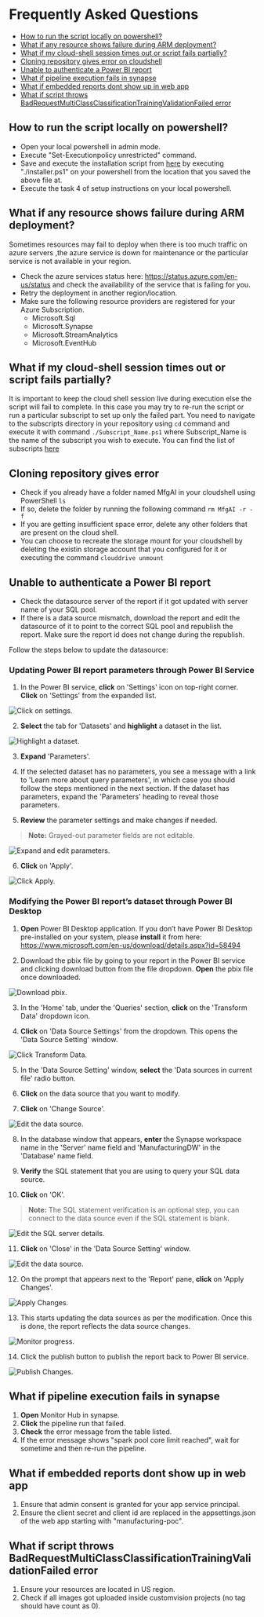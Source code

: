 # Frequently Asked Questions

- [How to run the script locally on powershell?](#how-to-run-script-locally-on-powershell)
- [What if any resource shows failure during ARM deployment?](#what-if-any-resource-shows-failure-during-arm-deployment)
- [What if my cloud-shell session times out or script fails partially?](#what-if-my-cloud-shell-session-times-out-or-script-fails-partially)
- [Cloning repository gives error on cloudshell](#cloning-repository-gives-error)
- [Unable to authenticate a Power BI report](#unable-to-authenticate-a-power-bi-report)
- [What if pipeline execution fails in synapse](#what-if-pipeline-execution-fails-in-synapse)
- [What if embedded reports dont show up in web app](#what-if-embedded-reports-dont-show-up-in-web-app)
- [What if script throws BadRequestMultiClassClassificationTrainingValidationFailed error](#what-if-script-throws-badrequestmulticlassclassificationtrainingvalidationfailed-error)

## How to run the script locally on powershell?

- Open your local powershell in admin mode.
- Execute "Set-Executionpolicy unrestricted" command.
- Save and execute the installation script from [here](https://github.com/microsoft/Azure-Analytics-and-AI-Engagement/blob/main/Manufacturing/automation/installer.ps1) by executing "./installer.ps1" on your powershell from the location that you saved the above file at.
- Execute the task 4 of setup instructions on your local powershell.

## What if any resource shows failure during ARM deployment?

Sometimes resources may fail to deploy when there is too much traffic on azure servers ,the azure service is down for maintenance or the particular service is not available in your region.

- Check the azure services status here: https://status.azure.com/en-us/status and check the availability of the service that is failing for you.
- Retry the deployment in another region/location.
- Make sure the following resource providers are registered for your Azure Subscription.  
  - Microsoft.Sql 
  - Microsoft.Synapse 
  - Microsoft.StreamAnalytics  
  - Microsoft.EventHub  

## What if my cloud-shell session times out or script fails partially?

It is important to keep the cloud shell session live during execution else the script will fail to complete. In this case you may try to re-run the script or run a particular subscript to set up only the failed part. You need to navigate to the subscripts directory in your repository using ```cd``` command and execute it with command ```./Subscript_Name.ps1``` where Subscript_Name is the name of the subscript you wish to execute.
You can find the list of subscripts [here](https://github.com/microsoft/Azure-Analytics-and-AI-Engagement/tree/main/Manufacturing/automation/subscripts)

## Cloning repository gives error
- Check if you already have a folder named MfgAI in your cloudshell using PowerShell ```ls```
- If so, delete the folder by running the following command ```rm MfgAI -r -f```
- If you are getting insufficient space error, delete any other folders that are present on the cloud shell.
- You can choose to recreate the storage mount for your cloudshell by deleting the existin storage account that you configured for it or executing the command ```clouddrive unmount```

## Unable to authenticate a Power BI report

- Check the datasource server of the report if it got updated with server name of your SQL pool.
- If there is a data source mismatch, download the report and edit the datasource of it to point to the correct SQL pool and republish the report. Make sure the report id does not change during the republish. 

Follow the steps below to update the datasource:

### Updating Power BI report parameters through Power BI Service

1.	In the Power BI service, **click** on 'Settings' icon on top-right corner. **Click** on 'Settings' from the expanded list.

![Click on settings.](media/click-settings.png)

2.	**Select** the tab for 'Datasets' and **highlight** a dataset in the list.

![Highlight a dataset.](media/select-datasets.png)

3.	**Expand** 'Parameters'.

4.	If the selected dataset has no parameters, you see a message with a link to 'Learn more about query parameters', in which case you should follow the steps mentioned in the next section. If the dataset has parameters, expand the 'Parameters' heading to reveal those parameters.

5.	**Review** the parameter settings and make changes if needed. 

> **Note:** Grayed-out parameter fields are not editable.

![Expand and edit parameters.](media/expand-parameters.png)

6. **Click** on 'Apply'.

![Click Apply.](media/click-apply.png)


### Modifying the Power BI report’s dataset through Power BI Desktop

1. **Open** Power BI Desktop application. If you don’t have Power BI Desktop pre-installed on your system, please **install** it from here:  https://www.microsoft.com/en-us/download/details.aspx?id=58494

2. Download the pbix file by going to your report in the Power BI service and clicking download button from the file dropdown. **Open** the pbix file once downloaded.

![Download pbix.](media/download-pbix.png)

3. In the 'Home' tab, under the 'Queries' section, **click** on the 'Transform Data' dropdown icon.

4. **Click** on 'Data Source Settings' from the dropdown. This opens the 'Data Source Setting' window.

![Click Transform Data.](media/transform-data.png)

5. In the 'Data Source Setting' window, **select** the 'Data sources in current file' radio button.

6. **Click** on the data source that you want to modify.

7. **Click** on 'Change Source'.

![Edit the data source.](media/data-source-setting.png)

8.	In the database window that appears, **enter** the Synapse workspace name in the 'Server' name field and 'ManufacturingDW' in the 'Database' name field.

9. **Verify** the SQL statement that you are using to query your SQL data source.

10. **Click** on 'OK'.

> **Note:** The SQL statement verification is an optional step, you can connect to the data source even if the SQL statement is blank.

![Edit the SQL server details.](media/sql-server-details.png)

11. **Click** on 'Close' in the 'Data Source Setting' window.

![Edit the data source.](media/data-source-setting1.png)

12.	On the prompt that appears next to the 'Report' pane, **click** on 'Apply Changes'.

![Apply Changes.](media/apply-changes.png)

13.	This starts updating the data sources as per the modification. Once this is done, the report reflects the data source changes.

![Monitor progress.](media/monitor-progress.png)

14.	Click the publish button to publish the report back to Power BI service.

![Publish Changes.](media/publish-changes.png)


## What if pipeline execution fails in synapse
1. **Open** Monitor Hub in synapse.
2. **Click** the pipeline run that failed.
3. **Check** the error message from the table listed.
4. If the error message shows "spark pool core limit reached", wait for sometime and then re-run the pipeline.

## What if embedded reports dont show up in web app
1. Ensure that admin consent is granted for your app service principal.
2. Ensure the client secret and client id are replaced in the appsettings.json of the web app starting with "manufacturing-poc".

## What if script throws BadRequestMultiClassClassificationTrainingValidationFailed error
1. Ensure your resources are located in US region.
2. Check if all images got uploaded inside customvision projects (no tag should have count as 0).
